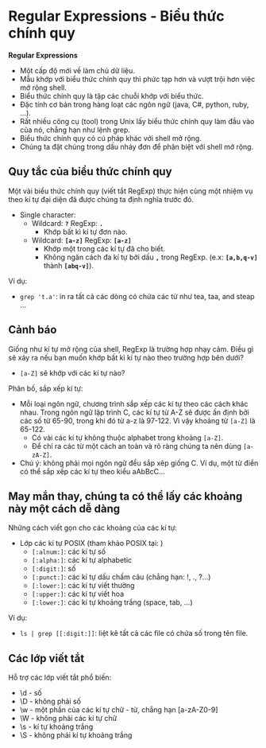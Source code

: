 # Regular Expressions - Biểu thức chính quy

**Regular Expressions**
- Một cấp độ mới về làm chủ dữ liệu.
- Mẫu khớp với biểu thức chính quy thì phức tạp hơn và vượt trội hơn việc mở rộng shell.
- Biểu thức chính quy là tập các chuỗi khớp với biểu thức.
- Đặc tính cơ bản trong hàng loạt các ngôn ngữ (java, C#, python, ruby, ...).
- Rất nhiều công cụ (tool) trong Unix lấy biểu thức chính quy làm đầu vào của nó, chẳng hạn như lệnh grep.
- Biểu thức chính quy có cú pháp khác với shell mở rộng.
- Chúng ta đặt chúng trong dấu nháy đơn để phân biệt với shell mở rộng.

## Quy tắc của biểu thức chính quy

Một vài biểu thức chính quy (viết tắt RegExp) thực hiện cùng một nhiệm vụ theo kí tự đại diện đã được chúng ta định nghĩa trước đó.
- Single character:
  - Wildcard: **`?`** RegExp: **`.`**
    - Khớp bất kì kí tự đơn nào.
  - Wildcard: **`[a-z]`** RegExp: **`[a-z]`**
    - Khớp một trong các kí tự đã cho biết.
    - Không ngăn cách đa kí tự bởi dấu **`,`** trong RegExp. (e.x: **`[a,b,q-v]`** thành **`[abq-v]`**).

Ví dụ:
- `grep 't.a'`: in ra tất cả các dòng có chứa các từ như tea, taa, and steap ...

## Cảnh báo

Giống như kí tự mở rộng của shell, RegExp là trường hợp nhạy cảm. Điều gì sẽ xảy ra nếu bạn muốn khớp bất kì kí tự nào theo trường hợp bên dưới?
- `[a-Z]` sẽ khớp với các kí tự nào?

Phân bố, sắp xếp kí tự:
- Mỗi loại ngôn ngữ, chương trình sắp xếp các kí tự theo các cách khác nhau. Trong ngôn ngữ lập trình C, các kí tự từ A-Z sẽ được ấn định bởi các số từ 65-90, trong khi đó từ a-z là 97-122. Vì vậy khoảng từ `[a-Z]` là 65-122. 
  - Có vài các kí tự không thuộc alphabet trong khoảng `[a-Z]`.
  - Để chỉ ra các từ một cách an toàn và rõ ràng chúng ta nên dùng `[a-zA-Z]`.
- Chú ý: không phải mọi ngôn ngữ đều sắp xêp giống C. Ví dụ, một từ điển có thể sắp xếp các kí tự theo kiểu aAbBcC...

## May mắn thay, chúng ta có thể lấy các khoảng này một cách dễ dàng

Những cách viết gọn cho các khoảng của các kí tự:
- Lớp các kí tự POSIX (tham khảo POSIX tại: [](https://en.wikipedia.org/wiki/POSIX))
  - `[:alnum:]`: các kí tự số
  - `[:alpha:]`: các kí tự alphabetic
  - `[:digit:]`: số
  - `[:punct:]`: các kí tự dấu chấm câu (chẳng hạn: !, ., ?...)
  - `[:lower:]`: các kí tự viết thường
  - `[:upper:]`: các kí tự viết hoa
  - `[:lower:]`: các kí tự khoảng trắng (space, tab, ...)

Ví dụ:
- `ls | grep [[:digit:]]`: liệt kê tất cả các file có chứa số trong tên file.

## Các lớp viết tắt

Hỗ trợ các lớp viết tắt phổ biến:
- \d - số
- \D - không phải số
- \w - một phần của các kí tự chữ - từ, chẳng hạn [a-zA-Z0-9]
- \W - không phải các kí tự chữ
- \s - kí tự khoảng trắng
- \S - không phải kí tự khoảng trắng












